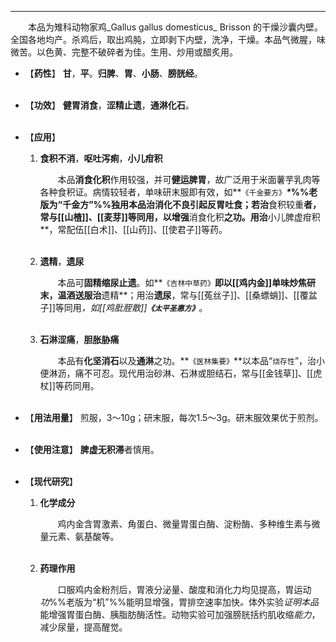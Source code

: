 ---
&emsp;&emsp;本品为雉科动物家鸡_Gallus gallus domesticus_ Brisson 的干燥沙囊内壁。全国各地均产。杀鸡后，取出鸡肫，立即剥下内壁，洗净，干燥。本品气微腥，味微苦。以色黄、完整不破碎者为佳。生用、炒用或醋炙用。

- 【**药性**】
	**甘**，**平**。**归脾**、**胃**、**小肠**、**膀胱经**。<br></br>

- 【**功效**】
	**健胃消食**，**涩精止遗**，**通淋化石**。<br></br>

- 【**应用**】
	1. **食积不消**，**呕吐泻痢**，**小儿疳积**
		
		&emsp;&emsp;本品**消食化积**作用较强，并可**健运脾胃**，故广泛用于米面薯芋乳肉等各种食积证。病情较轻者，单味研末服即有效，如**`《千金要方》`**<dfn>\*</dfn>%%老版为“千金方”%%独用本品治消化不良引起反胃吐食；若治**食积较重**者，常与[[山楂]]、[[麦芽]]等同用，以增强**消食化积**之功。用治**小儿脾虚疳积**，常配伍[[白术]]、[[山药]]、[[使君子]]等药。<br></br>
	
	2. **遗精**，**遗尿**
		
		&emsp;&emsp;本品可**固精缩尿止遗**。如**`《吉林中草药》`**即以[[鸡内金]]单味炒焦研末，温酒送服治**遗精**；用治**遗尿**，常与[[菟丝子]]、[[桑螵蛸]]、[[覆盆子]]等同用<dfn>，如[[鸡肶胵散]]**`《太平圣惠方》`**</dfn>。<br></br>
	
	3. **石淋涩痛**，**胆胀胁痛**
		
		&emsp;&emsp;本品有**化坚消石**以及**通淋**之功。**`《医林集要》`**以本品“`烧存性`”，治小便淋沥，痛不可忍。现代用治砂淋、石淋或胆结石，常与[[金钱草]]、[[虎杖]]等药同用。<br></br>

- 【**用法用量**】
	煎服，3～10g；研末服，每次1.5～3g。研末服效果优于煎剂。<br></br>

- 【**使用注意**】
	**脾虚无积滞**者慎用。<br></br>

- 【**现代研究**】
	1. **化学成分**
		
		&emsp;&emsp;鸡内金含胃激素、角蛋白、微量胃蛋白酶、淀粉酶、多种维生素与微量元素、氨基酸等。<br></br>
	
	2. **药理作用**
		
		&emsp;&emsp;口服鸡内金粉剂后，胃液分泌量、酸度和消化力均见提高，胃运动<dfn>功</dfn>%%老版为“机”%%能明显增强，胃排空速率加快<dfn>。</dfn>体外实验<dfn>证明本品</dfn>能增强胃蛋白酶、胰脂肪酶活性。动物实验可加强膀胱括约肌收缩<dfn>能力</dfn>，减少尿量，提高醒觉。